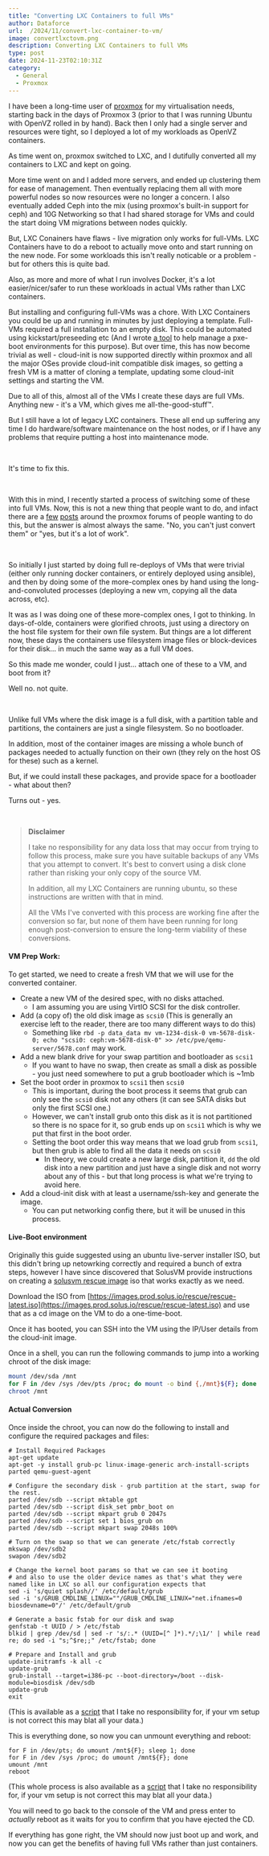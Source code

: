 ```yaml
---
title: "Converting LXC Containers to full VMs"
author: Dataforce
url:  /2024/11/convert-lxc-container-to-vm/
image: convertlxctovm.png
description: Converting LXC Containers to full VMs
type: post
date: 2024-11-23T02:10:31Z
category:
  - General
  - Proxmox
---
```


I have been a long-time user of [proxmox](https://www.proxmox.com/en/) for my virtualisation needs, starting back in the days of Proxmox 3 (prior to that I was running Ubuntu with OpenVZ rolled in by hand). Back then I only had a single server and resources were tight, so I deployed a lot of my workloads as OpenVZ containers.

As time went on, proxmox switched to LXC, and I dutifully converted all my containers to LXC and kept on going.

More time went on and I added more servers, and ended up clustering them for ease of management. Then eventually replacing them all with more powerful nodes so now resources were no longer a concern. I also eventually added Ceph into the mix (using proxmox's built-in support for ceph) and 10G Networking so that I had shared storage for VMs and could the start doing VM migrations between nodes quickly.

But, LXC Conainers have flaws - live migration only works for full-VMs. LXC Containers have to do a reboot to actually move onto and start running on the new node. For some workloads this isn't really noticable or a problem - but for others this is quite bad.

Also, as more and more of what I run involves Docker, it's a lot easier/nicer/safer to run these workloads in actual VMs rather than LXC containers.

But installing and configuring full-VMs was a chore. With LXC Containers you could be up and running in minutes by just deploying a template. Full-VMs required a full installation to an empty disk. This could be automated using kickstart/preseeding etc (And I wrote [a tool](https://github.com/ShaneMcC/PXE-Manager) to help manage a pxe-boot environments for this purpose). But over time, this has now become trivial as well - cloud-init is now supported directly within proxmox and all the major OSes provide cloud-init compatible disk images, so getting a fresh VM is a matter of cloning a template, updating some cloud-init settings and starting the VM.

Due to all of this, almost all of the VMs I create these days are full VMs. Anything new - it's a VM, which gives me all-the-good-stuff™.

But I still have a lot of legacy LXC containers. These all end up suffering any time I do hardware/software maintenance on the host nodes, or if I have any problems that require putting a host into maintenance mode.

<br>

It's time to fix this.

<br>

<!--more-->

With this in mind, I recently started a process of switching some of these into full VMs. Now, this is not a new thing that people want to do, and infact there are a [few](https://forum.proxmox.com/threads/convert-proxmox-lxc-to-a-regular-vm.141687/) [posts](https://forum.proxmox.com/threads/migrate-lxc-to-kvm.56298/) around the proxmox forums of people wanting to do this, but the answer is almost always the same. "No, you can't just convert them" or "yes, but it's a lot of work".

<br>

So initially I just started by doing full re-deploys of VMs that were trivial (either only running docker containers, or entirely deployed using ansible), and then by doing some of the more-complex ones by hand using the long-and-convoluted processes (deploying a new vm, copying all the data across, etc).

It was as I was doing one of these more-complex ones, I got to thinking. In days-of-olde, containers were glorified chroots, just using a directory on the host file system for their own file system. But things are a lot different now, these days the containers use filesystem image files or block-devices for their disk... in much the same way as a full VM does.

So this made me wonder, could I just... attach one of these to a VM, and boot from it?

Well no. not quite.

<br>

Unlike full VMs where the disk image is a full disk, with a partition table and partitions, the containers are just a single filesystem. So no bootloader.

In addition, most of the container images are missing a whole bunch of packages needed to actually function on their own (they rely on the host OS for these) such as a kernel.

But, if we could install these packages, and provide space for a bootloader - what about then?

Turns out - yes.

<br>

> **Disclaimer**
>
> I take no responsibility for any data loss that may occur from trying to follow this process, make sure you have suitable backups of any VMs that you attempt to convert. It's best to convert using a disk clone rather than risking your only copy of the source VM.
>
> In addition, all my LXC Containers are running ubuntu, so these instructions are written with that in mind.
>
> All the VMs I've converted with this process are working fine after the conversion so far, but none of them have been running for long enough post-conversion to ensure the long-term viability of these conversions.


#### VM Prep Work:

To get started, we need to create a fresh VM that we will use for the converted container.

  - Create a new VM of the desired spec, with no disks attached.
    - I am assuming you are using VirtIO SCSI for the disk controller.
  - Add (a copy of) the old disk image as `scsi0` (This is generally an exercise left to the reader, there are too many different ways to do this)
    - Something like `rbd -p data_data mv vm-1234-disk-0 vm-5678-disk-0; echo "scsi0: ceph:vm-5678-disk-0" >> /etc/pve/qemu-server/5678.conf` may work.
  - Add a new blank drive for your swap partition and bootloader as `scsi1`
      - If you want to have no swap, then create as small a disk as possible - you just need somewhere to put a grub bootloader which is ~1mb
  - Set the boot order in proxmox to `scsi1` then `scsi0`
    - This is important, during the boot process it seems that grub can only see the `scsi0` disk not any others (it can see SATA disks but only the first SCSI one.)
    - However, we can't install grub onto this disk as it is not partitioned so there is no space for it, so grub ends up on `scsi1` which is why we put that first in the boot order.
    - Setting the boot order this way means that we load grub from `scsi1`, but then grub is able to find all the data it needs on `scsi0`
      - In theory, we could create a new large disk, partition it, `dd` the old disk into a new partition and just have a single disk and not worry about any of this - but that long process is what we're trying to avoid here.
  - Add a cloud-init disk with at least a username/ssh-key and generate the image.
    - You can put networking config there, but it will be unused in this process.

#### Live-Boot environment

Originally this guide suggested using an ubuntu live-server installer ISO, but this didn't bring up netowrking correctly and required a bunch of extra steps, however I have since discovered that SolusVM provide instructions on creating a [solusvm rescue image](https://support.solusvm.com/hc/en-us/articles/21335522896919-How-to-create-custom-bootable-rescue-ISO-image-with-Ubuntu-22-for-SolusVM-2) iso that works exactly as we need.

Download the ISO from [https://images.prod.solus.io/rescue/rescue-latest.iso](https://images.prod.solus.io/rescue/rescue-latest.iso) and use that as a cd image on the VM to do a one-time-boot.

Once it has booted, you can SSH into the VM using the IP/User details from the cloud-init image.

Once in a shell, you can run the following commands to jump into a working chroot of the disk image:
```bash
mount /dev/sda /mnt
for F in /dev /sys /dev/pts /proc; do mount -o bind {,/mnt}${F}; done
chroot /mnt
```

#### Actual Conversion

Once inside the chroot, you can now do the following to install and configure the required packages and files:

```shell
# Install Required Packages
apt-get update
apt-get -y install grub-pc linux-image-generic arch-install-scripts parted qemu-guest-agent

# Configure the secondary disk - grub partition at the start, swap for the rest.
parted /dev/sdb --script mktable gpt
parted /dev/sdb --script disk_set pmbr_boot on
parted /dev/sdb --script mkpart grub 0 2047s
parted /dev/sdb --script set 1 bios_grub on
parted /dev/sdb --script mkpart swap 2048s 100%

# Turn on the swap so that we can generate /etc/fstab correctly
mkswap /dev/sdb2
swapon /dev/sdb2

# Change the kernel boot params so that we can see it booting
# and also to use the older device names as that's what they were named like in LXC so all our configuration expects that
sed -i 's/quiet splash//' /etc/default/grub
sed -i 's/GRUB_CMDLINE_LINUX=""/GRUB_CMDLINE_LINUX="net.ifnames=0 biosdevname=0"/' /etc/default/grub

# Generate a basic fstab for our disk and swap
genfstab -t UUID / > /etc/fstab
blkid | grep /dev/sd | sed -r 's/:.* (UUID=[^ ]*).*/;\1/' | while read re; do sed -i "s;^$re;;" /etc/fstab; done

# Prepare and Install and grub
update-initramfs -k all -c
update-grub
grub-install --target=i386-pc --boot-directory=/boot --disk-module=biosdisk /dev/sdb
update-grub
exit
```
(This is available as a [script](convert_script.sh) that I take no responsibility for, if your vm setup is not correct this may blat all your data.)

This is everything done, so now you can unmount everything and reboot:
```shell
for F in /dev/pts; do umount /mnt${F}; sleep 1; done
for F in /dev /sys /proc; do umount /mnt${F}; done
umount /mnt
reboot
```
(This whole process is also available as a [script](outer_script.sh) that I take no responsibility for, if your vm setup is not correct this may blat all your data.)

You will need to go back to the console of the VM and press enter to *actually* reboot as it waits for you to confirm that you have ejected the CD.

If everything has gone right, the VM should now just boot up and work, and now you can get the benefits of having full VMs rather than just containers.
